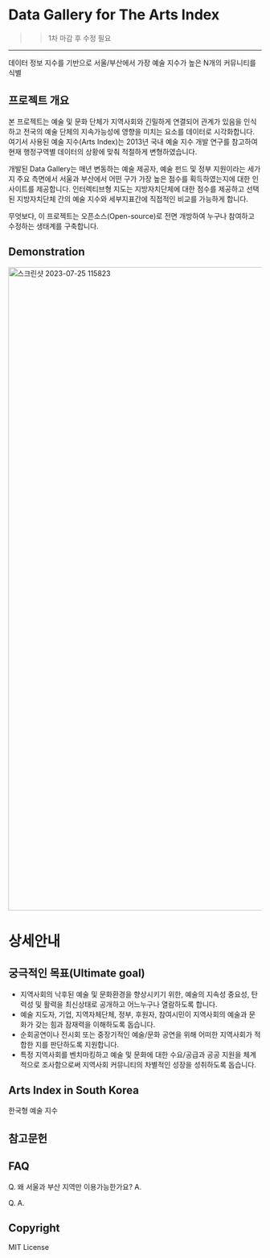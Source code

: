 # Data Gallery for The Arts Index 
>> 1차 마감 후 수정 필요


---
데이터 정보 지수를 기반으로 서울/부산에서 가장 예술 지수가 높은 N개의 커뮤니티를 식별

## 프로젝트 개요
본 프로젝트는 예술 및 문화 단체가 지역사회와 긴밀하게 연결되어 관계가 있음을 인식하고 전국의 예술 단체의 지속가능성에 영향을 미치는 요소를 데이터로 시각화합니다. 여기서 사용된 예술 지수(Arts Index)는 2013년 국내 예술 지수 개발 연구를 참고하여 현재 행정구역별 데이터의 상황에 맞춰 적절하게 변형하였습니다. 

개발된 Data Gallery는 매년 변동하는 예술 제공자, 예술 펀드 및 정부 지원이라는 세가지 주요 측면에서 서울과 부산에서 어떤 구가 가장 높은 점수를 획득하였는지에 대한 인사이트를 제공합니다. 인터렉티브형 지도는 지방자치단체에 대한 점수를 제공하고 선택된 지방자치단체 간의 예술 지수와 세부지표간에 직접적인 비교를 가능하게 합니다.

무엇보다, 이 프로젝트는 오픈소스(Open-source)로 전면 개방하여 누구나 참여하고 수정하는 생태계를 구축합니다. 

## Demonstration
<img width="1280" alt="스크린샷 2023-07-25 115823" src="https://github.com/eunjuyummy/The_Arts_Vibrancy_Index/assets/101487529/05b4b0c2-5d8f-43a0-ae19-3c77b2c363f5">


# 상세안내

## 궁극적인 목표(Ultimate goal)
- 지역사회의 낙후된 예술 및 문화환경을 향상시키기 위한, 예술의 지속성 중요성, 탄력성 및 활력을 최신상태로 공개하고 어느누구나 열람하도록 합니다.
- 예술 지도자, 기업, 지역자체단체, 정부, 후원자, 참여시민이 지역사회의 예술과 문화가 갖는 힘과 잠재력을 이해하도록 돕습니다.
- 순회공연이나 전시회 또는 중장기적인 예술/문화 공연을 위해 어떠한 지역사회가 적합한 지를 판단하도록 지원합니다.
- 특정 지역사회를 벤치마킹하고 예술 및 문화에 대한 수요/공급과 공공 지원을 체계적으로 조사함으로써 지역사회 커뮤니티의 차별적인 성장을 성취하도록 돕습니다.

## Arts Index in South Korea
한국형 예술 지수



## 참고문헌

## FAQ
Q. 왜 서울과 부산 지역만 이용가능한가요?
A.

Q.
A.

## Copyright
MIT License

